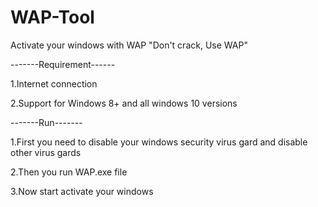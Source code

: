 # WAP-Tool
Activate your windows with WAP  "Don't crack, Use WAP"



-------Requirement------

1.Internet connection

2.Support for Windows 8+ and all windows 10 versions


-------Run-------


1.First you need to disable your windows security virus gard and disable other virus gards

2.Then you run WAP.exe file

3.Now start activate your windows
